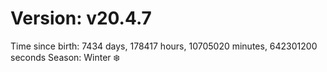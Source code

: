# Version: v20.4.7
Time since birth: 7434 days, 178417 hours, 10705020 minutes, 642301200 seconds
Season: Winter ❄️
